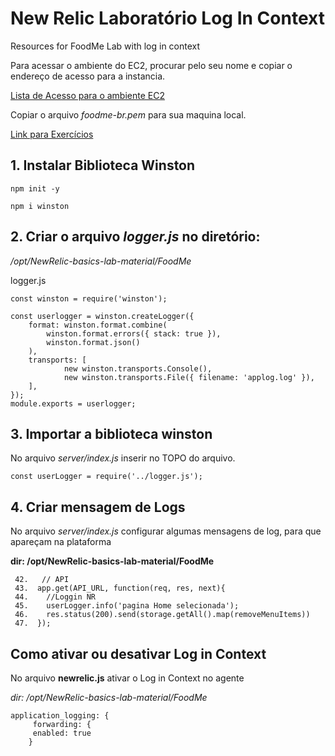 # New Relic Laboratório Log In Context
Resources for FoodMe Lab with log in context

Para acessar o ambiente do EC2, procurar pelo seu nome e copiar o endereço de acesso para a instancia.

[Lista de Acesso para o ambiente EC2](https://docs.google.com/spreadsheets/d/1cfW43Swlm5nCJ3z2q_fuYlbbsd8eGuRWW5MRIK78gxs/edit#gid=1975914412)

Copiar o arquivo *foodme-br.pem* para sua maquina local.

[Link para Exercícios](https://developer.newrelic.com/collect-data/monitor-your-application/set-up-env)


 ## 1. Instalar Biblioteca Winston
 ```
 npm init -y
 
 npm i winston
 ```
 
## 2. Criar o arquivo *logger.js* no diretório: 
*/opt/NewRelic-basics-lab-material/FoodMe*

logger.js
```
const winston = require('winston');

const userlogger = winston.createLogger({
    format: winston.format.combine(
        winston.format.errors({ stack: true }),
        winston.format.json()
    ),
    transports: [
            new winston.transports.Console(),
            new winston.transports.File({ filename: 'applog.log' }),
    ],
});
module.exports = userlogger;
```


## 3. Importar a biblioteca winston

No arquivo *server/index.js* inserir no TOPO do arquivo.

```
const userLogger = require('../logger.js');
```

## 4. Criar mensagem de Logs
No arquivo *server/index.js* configurar algumas mensagens de log, para que apareçam na plataforma

**dir: /opt/NewRelic-basics-lab-material/FoodMe**

```
 42.   // API
 43.  app.get(API_URL, function(req, res, next){
 44.    //Loggin NR
 45.    userLogger.info('pagina Home selecionada');
 46.    res.status(200).send(storage.getAll().map(removeMenuItems))
 47.  });
```
## Como ativar ou desativar Log in Context

No arquivo **newrelic.js** ativar o Log in Context no agente

*dir: /opt/NewRelic-basics-lab-material/FoodMe*

```
application_logging: {
     forwarding: {
     enabled: true
    }
```
